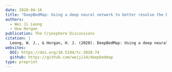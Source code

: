 ```yaml
---
date: 2020-04-16
title: "DeepBedMap: Using a deep neural network to better resolve the bed topography of Antarctica"
authors:
  - Wei Ji Leong
  - Huw Horgan
publication: The Cryosphere Discussions
citation: |
  Leong, W. J., & Horgan, H. J. (2020). DeepBedMap: Using a deep neural network to better resolve the bed topography of Antarctica. The Cryosphere Discussions, 2020, 1–27. https://doi.org/10.5194/tc-2020-74
websites:
  DOI: https://doi.org/10.5194/tc-2020-74
  github: https://github.com/weiji14/deepbedmap
type: preprint
---
```

